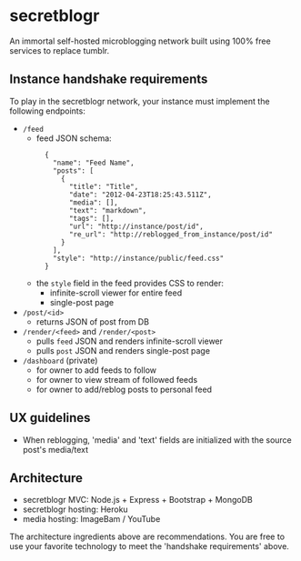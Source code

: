 # secretblogr

An immortal self-hosted microblogging network built using 100% free services to replace tumblr.

## Instance handshake requirements
To play in the secretblogr network, your instance must implement the following endpoints:
  - `/feed`
    - feed JSON schema:
      ```
        {
          "name": "Feed Name",
          "posts": [
            {
              "title": "Title",
              "date": "2012-04-23T18:25:43.511Z",
              "media": [],
              "text": "markdown",
              "tags": [],
              "url": "http://instance/post/id",
              "re_url": "http://reblogged_from_instance/post/id"
            }
          ],
          "style": "http://instance/public/feed.css"
        }
      ```
    - the `style` field in the feed provides CSS to render:
      - infinite-scroll viewer for entire feed
      - single-post page
  - `/post/<id>`
    - returns JSON of post from DB
  - `/render/<feed>` and `/render/<post>`
    - pulls `feed` JSON and renders infinite-scroll viewer
    - pulls `post` JSON and renders single-post page
  - `/dashboard` (private)
    - for owner to add feeds to follow
    - for owner to view stream of followed feeds
    - for owner to add/reblog posts to personal feed

## UX guidelines
  - When reblogging, 'media' and 'text' fields are initialized with the source post's media/text

## Architecture
  - secretblogr MVC: Node.js + Express + Bootstrap + MongoDB
  - secretblogr hosting: Heroku
  - media hosting: ImageBam / YouTube

The architecture ingredients above are recommendations. You are free to use your favorite technology to meet the 'handshake requirements' above.
